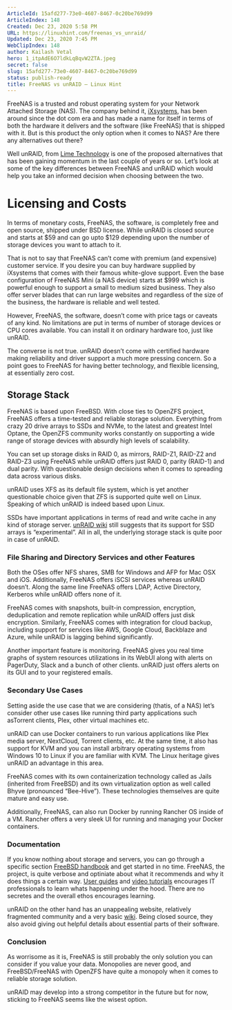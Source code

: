 ```yaml
---
ArticleId: 15afd277-73e0-4607-8467-0c20be769d99
ArticleIndex: 148
Created: Dec 23, 2020 5:58 PM
URL: https://linuxhint.com/freenas_vs_unraid/
Updated: Dec 23, 2020 7:45 PM
WebClipIndex: 148
author: Kailash Vetal
hero: 1_itpAdE6O7ldkLqBqvW2ZTA.jpeg
secret: false
slug: 15afd277-73e0-4607-8467-0c20be769d99
status: publish-ready
title: FreeNAS vs unRAID – Linux Hint
---
```

FreeNAS is a trusted and robust operating system for your Network Attached Storage (NAS). The company behind it, [iXsystems](https://www.ixsystems.com/), has been around since the dot com era and has made a name for itself in terms of both the hardware it delivers and the software (like FreeNAS) that is shipped with it. But is this product the only option when it comes to NAS? Are there any alternatives out there?

Well unRAID, from [Lime Technology](https://lime-technology.com/) is one of the proposed alternatives that has been gaining momentum in the last couple of years or so. Let’s look at some of the key differences between FreeNAS and unRAID which would help you take an informed decision when choosing between the two.

# Licensing and Costs

In terms of monetary costs, FreeNAS, the software, is completely free and open source, shipped under BSD license. While unRAID is closed source and starts at $59 and can go upto $129 depending upon the number of storage devices you want to attach to it.

That is not to say that FreeNAS can’t come with premium (and expensive) customer service. If you desire you can buy hardware supplied by iXsystems that comes with their famous white-glove support. Even the base configuration of FreeNAS Mini (a NAS device) starts at $999 which is powerful enough to support a small to medium sized business. They also offer server blades that can run large websites and regardless of the size of the business, the hardware is reliable and well tested.

However, FreeNAS, the software, doesn’t come with price tags or caveats of any kind. No limitations are put in terms of number of storage devices or CPU cores available. You can install it on ordinary hardware too, just like unRAID.

The converse is not true. unRAID doesn’t come with certified hardware making reliability and driver support a much more pressing concern. So a point goes to FreeNAS for having better technology, and flexible licensing, at essentially zero cost.

## Storage Stack

FreeNAS is based upon FreeBSD. With close ties to OpenZFS project, FreeNAS offers a time-tested and reliable storage solution. Everything from crazy 20 drive arrays to SSDs and NVMe, to the latest and greatest Intel Optane, the OpenZFS community works constantly on supporting a wide range of storage devices with absurdly high levels of scalability.

You can set up storage disks in RAID 0, as mirrors, RAID-Z1, RAID-Z2 and RAID-Z3 using FreeNAS while unRAID offers just RAID 0, parity (RAID-1) and dual parity. With questionable design decisions when it comes to spreading data across various disks.

unRAID uses XFS as its default file system, which is yet another questionable choice given that ZFS is supported quite well on Linux. Speaking of which unRAID is indeed based upon Linux.

SSDs have important applications in terms of read and write cache in any kind of storage server. [unRAID wiki](https://lime-technology.com/wiki/UnRAID_6/Storage_Management) still suggests that its support for SSD arrays is “experimental”. All in all, the underlying storage stack is quite poor in case of unRAID.

### File Sharing and Directory Services and other Features

Both the OSes offer NFS shares, SMB for Windows and AFP for Mac OSX and iOS. Additionally, FreeNAS offers iSCSI services whereas unRAID doesn’t. Along the same line FreeNAS offers LDAP, Active Directory, Kerberos while unRAID offers none of it.

FreeNAS comes with snapshots, built-in compression, encryption, deduplication and remote replication while unRAID offers just disk encryption. Similarly, FreeNAS comes with integration for cloud backup, including support for services like AWS, Google Cloud, Backblaze and Azure, while unRAID is lagging behind significantly.

Another important feature is monitoring. FreeNAS gives you real time graphs of system resources utilizations in its WebUI along with alerts on PagerDuty, Slack and a bunch of other clients. unRAID just offers alerts on its GUI and to your registered emails.

### Secondary Use Cases

Setting aside the use case that we are considering (thatis, of a NAS) let’s consider other use cases like running third party applications such asTorrent clients, Plex, other virtual machines etc.

unRAID can use Docker containers to run various applications like Plex media server, NextCloud, Torrent clients, etc. At the same time, it also has support for KVM and you can install arbitrary operating systems from Windows 10 to Linux if you are familiar with KVM. The Linux heritage gives unRAID an advantage in this area.

FreeNAS comes with its own containerization technology called as Jails (inherited from FreeBSD) and its own virtualization option as well called Bhyve (pronounced “Bee-Hive”). These technologies themselves are quite mature and easy use.

Additionally, FreeNAS, can also run Docker by running Rancher OS inside of a VM. Rancher offers a very sleek UI for running and managing your Docker containers.

### Documentation

If you know nothing about storage and servers, you can go through a specific section [FreeBSD handbook](https://www.freebsd.org/doc/en_US.ISO8859-1/books/handbook/index.html) and get started in no time. FreeNAS, the project, is quite verbose and optiniate about what it recommends and why it does things a certain way. [User guides](http://doc.freenas.org/11/freenas.html) and [video tutorials](https://www.ixsystems.com/ix-university/) encourages IT professionals to learn whats happening under the hood. There are no secretes and the overall ethos encourages learning.

unRAID on the other hand has an unappealing website, relatively fragmented community and a very basic [wiki](https://lime-technology.com/wiki/UnRAID_6/Storage_Management). Being closed source, they also avoid giving out helpful details about essential parts of their software.

### Conclusion

As worrisome as it is, FreeNAS is still probably the only solution you can consider if you value your data. Monopolies are never good, and FreeBSD/FreeNAS with OpenZFS have quite a monopoly when it comes to reliable storage solution.

unRAID may develop into a strong competitor in the future but for now, sticking to FreeNAS seems like the wisest option.
